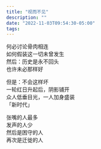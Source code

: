 ```yaml
---
title: "视而不见"
description: ""
date: "2022-11-03T09:54:30-05:00"
tags: 
---
```

何必讨论骨肉相连\
如何假装这一切未曾发生\
然后：历史是永不回头\
也许未必那样好

但是：不会这样坏\
一轮红日升起后，阴影铺开\
众人低垂目光，一人加身盛装\
「新时代」

张嘴的人最多\
发声的人少\
然后是困守的人\
再次是迁徙的人
